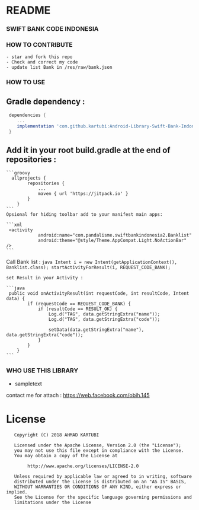 # README #

### SWIFT BANK CODE INDONESIA ###

### HOW TO CONTRIBUTE ###

    - star and fork this repo
    - Check and correct my code
    - update list Bank in /res/raw/bank.json

### HOW TO USE ###

   ## Gradle dependency :

   ```groovy
    dependencies {
       ...
       implementation 'com.github.kartubi:Android-Library-Swift-Bank-Indonesia:1.1'
    }
   ```

   ## Add it in your root build.gradle at the end of repositories :

    ```groovy
      allprojects {
      		repositories {
      			...
      			maven { url 'https://jitpack.io' }
      		}
      	}
    ```
    Opsional for hiding toolbar add to your manifest main apps:

    ```xml
     <activity
                android:name="com.pandalisme.swiftbankindonesia2.Banklist"
                android:theme="@style/Theme.AppCompat.Light.NoActionBar" />
    ```

   Call Bank list :
    ```java
     Intent i = new Intent(getApplicationContext(), Banklist.class);
            startActivityForResult(i, REQUEST_CODE_BANK);
    ```

    set Result in your Activity :

    ```java
     public void onActivityResult(int requestCode, int resultCode, Intent data) {
            if (requestCode == REQUEST_CODE_BANK) {
                if (resultCode == RESULT_OK) {
                    Log.d("TAG", data.getStringExtra("name"));
                    Log.d("TAG", data.getStringExtra("code"));

                    setData(data.getStringExtra("name"), data.getStringExtra("code"));
                }
            }
        }
    ```

### WHO USE THIS LIBRARY ###
 - sampletext

contact me for attach : https://web.facebook.com/obih.145

# License

```
   Copyright (C) 2018 AHMAD KARTUBI

   Licensed under the Apache License, Version 2.0 (the "License");
   you may not use this file except in compliance with the License.
   You may obtain a copy of the License at

        http://www.apache.org/licenses/LICENSE-2.0

   Unless required by applicable law or agreed to in writing, software
   distributed under the License is distributed on an "AS IS" BASIS,
   WITHOUT WARRANTIES OR CONDITIONS OF ANY KIND, either express or implied.
   See the License for the specific language governing permissions and
   limitations under the License

```

